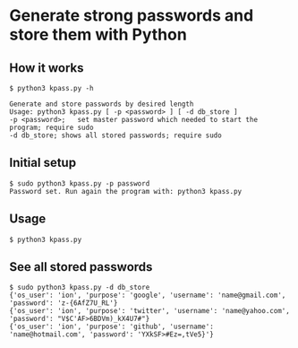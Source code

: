 # Generate strong passwords and store them with Python

## How it works
```
$ python3 kpass.py -h

Generate and store passwords by desired length
Usage: python3 kpass.py [ -p <password> ] [ -d db_store ]
-p <password>;   set master password which needed to start the program; require sudo
-d db_store; shows all stored passwords; require sudo

```
## Initial setup
```
$ sudo python3 kpass.py -p password
Password set. Run again the program with: python3 kpass.py
```
## Usage
```
$ python3 kpass.py
```
## See all stored passwords
```
$ sudo python3 kpass.py -d db_store
{'os_user': 'ion', 'purpose': 'google', 'username': 'name@gmail.com', 'password': 'z-{6AfZ7U_RL'}
{'os_user': 'ion', 'purpose': 'twitter', 'username': 'name@yahoo.com', 'password': "V$C'AF>6BDVm)_kX4U7#"}
{'os_user': 'ion', 'purpose': 'github', 'username': 'name@hotmail.com', 'password': 'YXkSF>#Ez=,tVe5}'}
```

